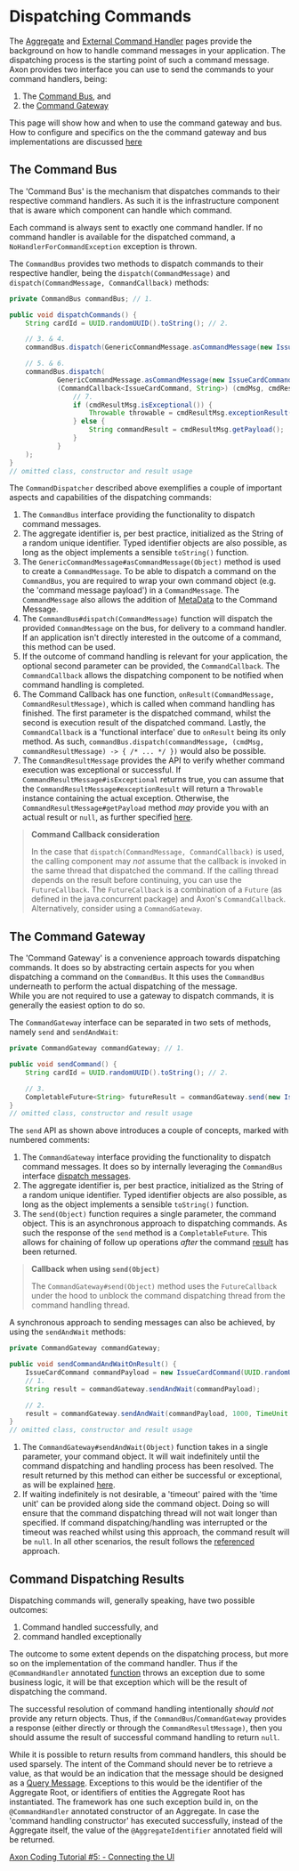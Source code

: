 # Dispatching Commands

The [Aggregate](aggregate.md) and [External Command Handler](external-command-handler.md)
 pages provide the background on how to handle command messages in your application.
The dispatching process is the starting point of such a command message.
Axon provides two interface you can use to send the commands to your command handlers, being:

1. The [Command Bus](dispatching-commands.md#the-command-bus), and
2. the [Command Gateway](dispatching-commands.md#the-command-gateway)

This page will show how and when to use the command gateway and bus.
How to configure and specifics on the the command gateway and bus implementations are discussed
 [here](../../configuring-infrastructure-components/command-processing/command-dispatching.md)

## The Command Bus

The 'Command Bus' is the mechanism that dispatches commands to their respective command handlers.
As such it is the infrastructure component that is aware which component can handle which command.
   
Each command is always sent to exactly one command handler. 
If no command handler is available for the dispatched command, a `NoHandlerForCommandException` exception is thrown. 

The `CommandBus` provides two methods to dispatch commands to their respective handler,
 being the `dispatch(CommandMessage)` and `dispatch(CommandMessage, CommandCallback)` methods:

```java
private CommandBus commandBus; // 1.

public void dispatchCommands() {
    String cardId = UUID.randomUUID().toString(); // 2.

    // 3. & 4.
    commandBus.dispatch(GenericCommandMessage.asCommandMessage(new IssueCardCommand(cardId, 100, "shopId")));

    // 5. & 6.
    commandBus.dispatch(
            GenericCommandMessage.asCommandMessage(new IssueCardCommand(cardId, 100, "shopId")),
            (CommandCallback<IssueCardCommand, String>) (cmdMsg, cmdResultMsg) -> {
                // 7.
                if (cmdResultMsg.isExceptional()) {
                    Throwable throwable = cmdResultMsg.exceptionResult();
                } else {
                    String commandResult = cmdResultMsg.getPayload();
                }
            }
    );
}
// omitted class, constructor and result usage 
```

The `CommandDispatcher` described above exemplifies a couple of important aspects and capabilities of the dispatching commands:

1. The `CommandBus` interface providing the functionality to dispatch command messages.
2. The aggregate identifier is, per best practice, initialized as the String of a random unique identifier.
Typed identifier objects are also possible, as long as the object implements a sensible `toString()` function.
3. The `GenericCommandMessage#asCommandMessage(Object)` method is used to create a `CommandMessage`. 
To be able to dispatch a command on the `CommandBus`, you are required to wrap your own command object (e.g. the 'command message payload') in a `CommandMessage`.
The `CommandMessage` also allows the addition of [MetaData](../../configuring-infrastructure-components/messaging-concepts/message-anatomy.md#meta-data) to the Command Message.
4. The `CommandBus#dispatch(CommandMessage)` function will dispatch the provided `CommandMessage` on the bus, for delivery to a command handler. 
If an application isn't directly interested in the outcome of a command, this method can be used.
5. If the outcome of command handling is relevant for your application, the optional second parameter can be provided, the `CommandCallback`.
The `CommandCallback` allows the dispatching component to be notified when command handling is completed.
6. The Command Callback has one function, `onResult(CommandMessage, CommandResultMessage)`, which is called when command handling has finished. 
The first parameter is the dispatched command, whilst the second is execution result of the dispatched command.
Lastly, the `CommandCallback` is a 'functional interface' due to `onResult` being its only method.
As such, `commandBus.dispatch(commandMessage, (cmdMsg, commandResultMessage) -> { /* ... */ })` would also be possible.
7. The `CommandResultMessage` provides the API to verify whether command execution was exceptional or successful. 
If `CommandResultMessage#isExceptional` returns true, you can assume that the `CommandResultMessage#exceptionResult` will return a `Throwable` instance containing the actual exception.
Otherwise, the `CommandResultMessage#getPayload` method _may_ provide you with an actual result or `null`, as further specified [here](dispatching-commands.md#command-dispatching-results).     

> **Command Callback consideration**
>
> In the case that `dispatch(CommandMessage, CommandCallback)` is used,
>  the calling component may _not_ assume that the callback is invoked in the same thread that dispatched the command. 
> If the calling thread depends on the result before continuing, you can use the `FutureCallback`. 
> The `FutureCallback` is a combination of a `Future` \(as defined in the java.concurrent package\) and Axon's `CommandCallback`. 
> Alternatively, consider using a `CommandGateway`.

## The Command Gateway

The 'Command Gateway' is a convenience approach towards dispatching commands.
It does so by abstracting certain aspects for you when dispatching a command on the `CommandBus`.
It this uses the `CommandBus` underneath to perform the actual dispatching of the message.  
While you are not required to use a gateway to dispatch commands, it is generally the easiest option to do so.

The `CommandGateway` interface can be separated in two sets of methods, namely `send` and `sendAndWait`:

```java
private CommandGateway commandGateway; // 1.

public void sendCommand() {
    String cardId = UUID.randomUUID().toString(); // 2.

    // 3.
    CompletableFuture<String> futureResult = commandGateway.send(new IssueCardCommand(cardId, 100, "shopId"));
}
// omitted class, constructor and result usage
```

The `send` API as shown above introduces a couple of concepts, marked with numbered comments:

1. The `CommandGateway` interface providing the functionality to dispatch command messages. 
It does so by internally leveraging the `CommandBus` interface [dispatch messages](dispatching-commands.md#the-command-bus).
2. The aggregate identifier is, per best practice, initialized as the String of a random unique identifier.
Typed identifier objects are also possible, as long as the object implements a sensible `toString()` function.
3. The `send(Object)` function requires a single parameter, the command object.
This is an asynchronous approach to dispatching commands.
As such the response of the `send` method is a `CompletableFuture`.
This allows for chaining of follow up operations _after_ the command [result](dispatching-commands.md#command-dispatching-results) has been returned.

> **Callback when using `send(Object)`**
>
> The `CommandGateway#send(Object)` method uses the `FutureCallback` under the hood to unblock the command dispatching 
>  thread from the command handling thread. 

A synchronous approach to sending messages can also be achieved, by using the `sendAndWait` methods:

```java
private CommandGateway commandGateway;

public void sendCommandAndWaitOnResult() {
    IssueCardCommand commandPayload = new IssueCardCommand(UUID.randomUUID().toString(), 100, "shopId");
    // 1.
    String result = commandGateway.sendAndWait(commandPayload);

    // 2.
    result = commandGateway.sendAndWait(commandPayload, 1000, TimeUnit.MILLISECONDS);
}
// omitted class, constructor and result usage
```

1. The `CommandGateway#sendAndWait(Object)` function takes in a single parameter, your command object.
It will wait indefinitely until the command dispatching and handling process has been resolved.
The result returned by this method can either be successful or exceptional, as will be explained [here](dispatching-commands.md#command-dispatching-results).
2. If waiting indefinitely is not desirable, a 'timeout' paired with the 'time unit' can be provided along side the command object.
Doing so will ensure that the command dispatching thread will not wait longer than specified. 
If command dispatching/handling was interrupted or the timeout was reached whilst using this approach, the command result will be `null`. 
In all other scenarios, the result follows the [referenced](dispatching-commands.md#command-dispatching-results) approach.

## Command Dispatching Results

Dispatching commands will, generally speaking, have two possible outcomes:

1. Command handled successfully, and
2. command handled exceptionally

The outcome to some extent depends on the dispatching process, but more so on the implementation of the command handler.
Thus if the `@CommandHandler` annotated [function](aggregate.md#handling-commands-in-an-aggregate) 
 throws an exception due to some business logic, it will be that exception which will be the result of dispatching the command.  

The successful resolution of command handling intentionally _should not_ provide any return objects.
Thus, if the `CommandBus`/`CommandGateway` provides a response (either directly or through the `CommandResultMessage)`, 
 then you should assume the result of successful command handling to return `null`.

While it is possible to return results from command handlers, this should be used sparsely. 
The intent of the Command should never be to retrieve a value,
 as that would be an indication that the message should be designed as a [Query Message](../query-handling/query-handling.md).
Exceptions to this would be the identifier of the Aggregate Root, or identifiers of entities the Aggregate Root has instantiated.
The framework has one such exception build in, on the `@CommandHandler` annotated constructor of an Aggregate.
In case the 'command handling constructor' has executed successfully, instead of the Aggregate itself,
 the value of the `@AggregateIdentifier` annotated field will be returned. 

[Axon Coding Tutorial #5: - Connecting the UI](https://youtu.be/lxonQnu1txQ)
